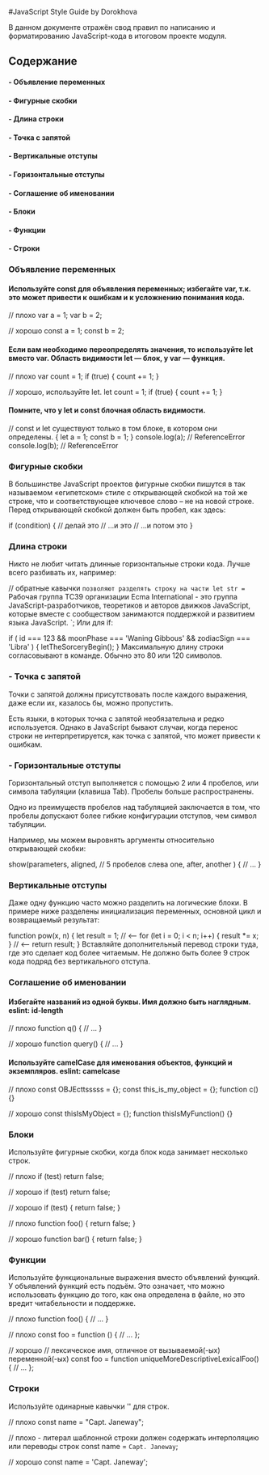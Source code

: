 #JavaScript Style Guide by Dorokhova

В данном документе отражён свод правил по написанию и форматированию JavaScript-кода в итоговом проекте модуля.

## Содержание

#### - Объявление переменных
#### - Фигурные скобки
#### - Длина строки
#### - Точка с запятой
#### - Вертикальные отступы
#### - Горизонтальные отступы
#### - Соглашение об именовании
#### - Блоки
#### - Функции
#### - Строки

### Объявление переменных

####  Используйте const для объявления переменных; избегайте var, т.к. это может привести к ошибкам и к усложнению понимания кода.

// плохо
var a = 1;
var b = 2;

// хорошо
const a = 1;
const b = 2;

#### Если вам необходимо переопределять значения, то используйте let вместо var. Область видимости let — блок, у var — функция.

// плохо
var count = 1;
if (true) {
  count += 1;
}

// хорошо, используйте let.
let count = 1;
if (true) {
  count += 1;
}

#### Помните, что у let и const блочная область видимости.

// const и let существуют только в том блоке, в котором они определены.
{
  let a = 1;
  const b = 1;
}
console.log(a); // ReferenceError
console.log(b); // ReferenceError

### Фигурные скобки

В большинстве JavaScript проектов фигурные скобки пишутся в так называемом «египетском» стиле с открывающей скобкой на той же строке, что и соответствующее ключевое слово – не на новой строке. Перед открывающей скобкой должен быть пробел, как здесь:

if (condition) {
  // делай это
  // ...и это
  // ...и потом это
}


###  Длина строки

Никто не любит читать длинные горизонтальные строки кода. Лучше всего разбивать их, например:

// обратные кавычки ` позволяют разделять строку на части
let str = `
  Рабочая группа TC39 организации Ecma International -
  это группа JavaScript-разработчиков, теоретиков и авторов движков JavaScript,
  которые вместе с сообществом занимаются поддержкой и развитием языка JavaScript.
`;
Или для if:

if (
  id === 123 &&
  moonPhase === 'Waning Gibbous' &&
  zodiacSign === 'Libra'
) {
  letTheSorceryBegin();
}
Максимальную длину строки согласовывают в команде. Обычно это 80 или 120 символов.


### - Точка с запятой

Точки с запятой должны присутствовать после каждого выражения, даже если их, казалось бы, можно пропустить.

Есть языки, в которых точка с запятой необязательна и редко используется.
Однако в JavaScript бывают случаи, когда перенос строки не интерпретируется, как точка с запятой, что может привести к ошибкам.

### - Горизонтальные отступы

Горизонтальный отступ выполняется с помощью 2 или 4 пробелов, или символа табуляции (клавиша Tab). Пробелы больше распространены.

Одно из преимуществ пробелов над табуляцией заключается в том, что пробелы допускают более гибкие конфигурации отступов, чем символ табуляции.

Например, мы можем выровнять аргументы относительно открывающей скобки:

show(parameters,
     aligned, // 5 пробелов слева
     one,
     after,
     another
  ) {
  // ...
}

###  Вертикальные отступы

Даже одну функцию часто можно разделить на логические блоки. В примере ниже разделены инициализация переменных, основной цикл и возвращаемый результат:

function pow(x, n) {
  let result = 1;
  //              <--
  for (let i = 0; i < n; i++) {
    result *= x;
  }
  //              <--
  return result;
}
Вставляйте дополнительный перевод строки туда, где это сделает код более читаемым. Не должно быть более 9 строк кода подряд без вертикального отступа.

###  Соглашение об именовании

#### Избегайте названий из одной буквы. Имя должно быть наглядным. eslint: id-length

// плохо
function q() {
  // ...
}

// хорошо
function query() {
  // ...
}

#### Используйте camelCase для именования объектов, функций и экземпляров. eslint: camelcase

// плохо
const OBJEcttsssss = {};
const this_is_my_object = {};
function c() {}

// хорошо
const thisIsMyObject = {};
function thisIsMyFunction() {}

### Блоки

Используйте фигурные скобки, когда блок кода занимает несколько строк.

// плохо
if (test)
  return false;

// хорошо
if (test) return false;

// хорошо
if (test) {
  return false;
}

// плохо
function foo() { return false; }

// хорошо
function bar() {
  return false;
}

### Функции

Используйте функциональные выражения вместо объявлений функций.
У объявлений функций есть подъём. Это означает, что можно использовать функцию до того, как она определена в файле, но это вредит читабельности и поддержке.

// плохо
function foo() {
  // ...
}

// плохо
const foo = function () {
  // ...
};

// хорошо
// лексическое имя, отличное от вызываемой(-ых) переменной(-ых)
const foo = function uniqueMoreDescriptiveLexicalFoo() {
  // ...
};

### Строки

Используйте одинарные кавычки '' для строк.

// плохо
const name = "Capt. Janeway";

// плохо - литерал шаблонной строки должен содержать интерполяцию или переводы строк
const name = `Capt. Janeway`;

// хорошо
const name = 'Capt. Janeway';
